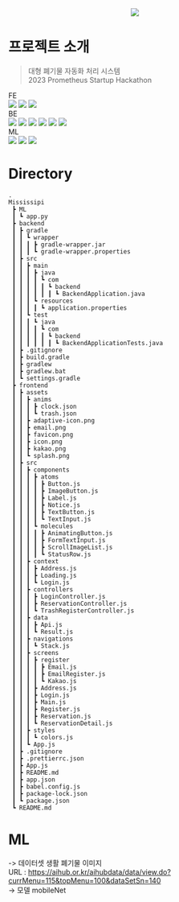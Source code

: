 <div align = center>
    <img src="https://user-images.githubusercontent.com/52804557/222876687-9b6489c9-e4ce-4902-aff2-482cda5afabe.png" />
</div>

# 프로젝트 소개
> 대형 폐기물 자동화 처리 시스템</br>2023 Prometheus Startup Hackathon

<div>
  FE</br>
  <img src = "https://img.shields.io/badge/-ReactNative-blue"/>
  <img src = "https://img.shields.io/badge/-Expo-white"/>
  <img src = "https://img.shields.io/badge/-Javascript-yellow"/></br>
  BE</br>
  <img src = "https://img.shields.io/badge/-SpringBoot-green"/>
  <img src = "https://img.shields.io/badge/-SpringDataJPA-orange"/>
  <img src = "https://img.shields.io/badge/-H2-blue"/>
  <img src = "https://img.shields.io/badge/-MySQL-lightgrey"/>
  <img src = "https://img.shields.io/badge/-awsEC2-blue"/>
  <img src = "https://img.shields.io/badge/-awsRDS-9cf"/></br>
  ML</br>
  <img src = "https://img.shields.io/badge/-pytorch-00498C"/>
  <img src = "https://img.shields.io/badge/-flask-00AAFF"/>
  <img src = "https://img.shields.io/badge/-ngrok-lightgrey"/>
</div>

# Directory
```
.
Mississipi
 ┣ ML
 ┃ ┗ app.py
 ┣ backend
 ┃ ┣ gradle
 ┃ ┃ ┗ wrapper
 ┃ ┃ ┃ ┣ gradle-wrapper.jar
 ┃ ┃ ┃ ┗ gradle-wrapper.properties
 ┃ ┣ src
 ┃ ┃ ┣ main
 ┃ ┃ ┃ ┣ java
 ┃ ┃ ┃ ┃ ┗ com
 ┃ ┃ ┃ ┃ ┃ ┗ backend
 ┃ ┃ ┃ ┃ ┃ ┃ ┗ BackendApplication.java
 ┃ ┃ ┃ ┗ resources
 ┃ ┃ ┃ ┃ ┗ application.properties
 ┃ ┃ ┗ test
 ┃ ┃ ┃ ┗ java
 ┃ ┃ ┃ ┃ ┗ com
 ┃ ┃ ┃ ┃ ┃ ┗ backend
 ┃ ┃ ┃ ┃ ┃ ┃ ┗ BackendApplicationTests.java
 ┃ ┣ .gitignore
 ┃ ┣ build.gradle
 ┃ ┣ gradlew
 ┃ ┣ gradlew.bat
 ┃ ┗ settings.gradle
 ┣ frontend
 ┃ ┣ assets
 ┃ ┃ ┣ anims
 ┃ ┃ ┃ ┣ clock.json
 ┃ ┃ ┃ ┗ trash.json
 ┃ ┃ ┣ adaptive-icon.png
 ┃ ┃ ┣ email.png
 ┃ ┃ ┣ favicon.png
 ┃ ┃ ┣ icon.png
 ┃ ┃ ┣ kakao.png
 ┃ ┃ ┗ splash.png
 ┃ ┣ src
 ┃ ┃ ┣ components
 ┃ ┃ ┃ ┣ atoms
 ┃ ┃ ┃ ┃ ┣ Button.js
 ┃ ┃ ┃ ┃ ┣ ImageButton.js
 ┃ ┃ ┃ ┃ ┣ Label.js
 ┃ ┃ ┃ ┃ ┣ Notice.js
 ┃ ┃ ┃ ┃ ┣ TextButton.js
 ┃ ┃ ┃ ┃ ┗ TextInput.js
 ┃ ┃ ┃ ┗ molecules
 ┃ ┃ ┃ ┃ ┣ AnimatingButton.js
 ┃ ┃ ┃ ┃ ┣ FormTextInput.js
 ┃ ┃ ┃ ┃ ┣ ScrollImageList.js
 ┃ ┃ ┃ ┃ ┗ StatusRow.js
 ┃ ┃ ┣ context
 ┃ ┃ ┃ ┣ Address.js
 ┃ ┃ ┃ ┣ Loading.js
 ┃ ┃ ┃ ┗ Login.js
 ┃ ┃ ┣ controllers
 ┃ ┃ ┃ ┣ LoginController.js
 ┃ ┃ ┃ ┣ ReservationController.js
 ┃ ┃ ┃ ┗ TrashRegisterController.js
 ┃ ┃ ┣ data
 ┃ ┃ ┃ ┣ Api.js
 ┃ ┃ ┃ ┗ Result.js
 ┃ ┃ ┣ navigations
 ┃ ┃ ┃ ┗ Stack.js
 ┃ ┃ ┣ screens
 ┃ ┃ ┃ ┣ register
 ┃ ┃ ┃ ┃ ┣ Email.js
 ┃ ┃ ┃ ┃ ┣ EmailRegister.js
 ┃ ┃ ┃ ┃ ┗ Kakao.js
 ┃ ┃ ┃ ┣ Address.js
 ┃ ┃ ┃ ┣ Login.js
 ┃ ┃ ┃ ┣ Main.js
 ┃ ┃ ┃ ┣ Register.js
 ┃ ┃ ┃ ┣ Reservation.js
 ┃ ┃ ┃ ┗ ReservationDetail.js
 ┃ ┃ ┣ styles
 ┃ ┃ ┃ ┗ colors.js
 ┃ ┃ ┗ App.js
 ┃ ┣ .gitignore
 ┃ ┣ .prettierrc.json
 ┃ ┣ App.js
 ┃ ┣ README.md
 ┃ ┣ app.json
 ┃ ┣ babel.config.js
 ┃ ┣ package-lock.json
 ┃ ┗ package.json
 ┗ README.md
```

 # ML
-> 데이터셋
생활 폐기물 이미지</br>
URL : https://aihub.or.kr/aihubdata/data/view.do?currMenu=115&topMenu=100&dataSetSn=140</br>
-> 모델
mobileNet</br>

